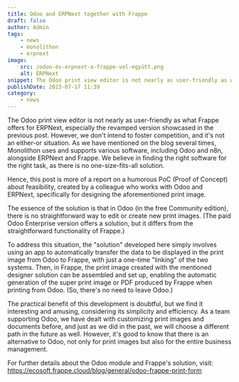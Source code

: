 ```yaml
---
title: Odoo and ERPNext together with Frappe
draft: false
author: Admin
tags:
    - news
    - monolithon
    - erpnext
image:
    src: /odoo-és-erpnext-a-frappe-vel-együtt.png
    alt: ERPNext
snippet: The Odoo print view editor is not nearly as user-friendly as what Frappe offers for ERPNext, especially the revamped version showcased in the previous post.
publishDate: 2023-07-17 11:39
category:
    - news
---
```


The Odoo print view editor is not nearly as user-friendly as what Frappe offers for ERPNext, especially the revamped version showcased in the previous post. However, we don't intend to foster competition, and it's not an either-or situation. As we have mentioned on the blog several times, Monolithon uses and supports various software, including Odoo and n8n, alongside ERPNext and Frappe. We believe in finding the right software for the right task, as there is no one-size-fits-all solution.

Hence, this post is more of a report on a humorous PoC (Proof of Concept) about feasibility, created by a colleague who works with Odoo and ERPNext, specifically for designing the aforementioned print image.

The essence of the solution is that in Odoo (in the free Community edition), there is no straightforward way to edit or create new print images. (The paid Odoo Enterprise version offers a solution, but it differs from the straightforward functionality of Frappe.)

To address this situation, the "solution" developed here simply involves using an app to automatically transfer the data to be displayed in the print image from Odoo to Frappe, with just a one-time "linking" of the two systems. Then, in Frappe, the print image created with the mentioned designer solution can be assembled and set up, enabling the automatic generation of the super print image or PDF produced by Frappe when printing from Odoo. (So, there's no need to leave Odoo.)

The practical benefit of this development is doubtful, but we find it interesting and amusing, considering its simplicity and efficiency. As a team supporting Odoo, we have dealt with customizing print images and documents before, and just as we did in the past, we will choose a different path in the future as well. However, it's good to know that there is an alternative to Odoo, not only for print images but also for the entire business management.

For further details about the Odoo module and Frappe's solution, visit: https://ecosoft.frappe.cloud/blog/general/odoo-frappe-print-form
